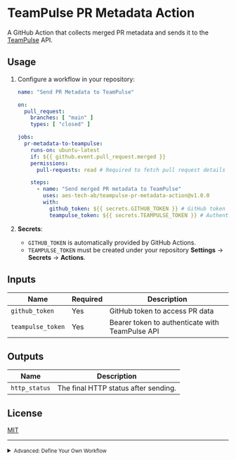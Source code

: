 # TeamPulse PR Metadata Action

A GitHub Action that collects merged PR metadata and sends it to the [TeamPulse](https://teampulse.dev) API.

## Usage

1. Configure a workflow in your repository:

    ```yaml
    name: "Send PR Metadata to TeamPulse"

    on:
      pull_request:
        branches: [ "main" ]
        types: [ "closed" ]

    jobs:
      pr-metadata-to-teampulse:
        runs-on: ubuntu-latest
        if: ${{ github.event.pull_request.merged }}
        permissions:
          pull-requests: read # Required to fetch pull request details

        steps:
          - name: "Send merged PR metadata to TeamPulse"
            uses: aes-tech-ab/teampulse-pr-metadata-action@v1.0.0
            with:
              github_token: ${{ secrets.GITHUB_TOKEN }} # GitHub token for accessing API
              teampulse_token: ${{ secrets.TEAMPULSE_TOKEN }} # Authentication token for TeamPulse API
    ```

2. **Secrets**:
    - `GITHUB_TOKEN` is automatically provided by GitHub Actions.
    - `TEAMPULSE_TOKEN` must be created under your repository **Settings** -> **Secrets** -> **Actions**.

## Inputs

| Name           | Required | Description                                     |
|----------------|----------|-------------------------------------------------|
| `github_token` | Yes      | GitHub token to access PR data                  |
| `teampulse_token` | Yes   | Bearer token to authenticate with TeamPulse API |

## Outputs

| Name        | Description                          |
|-------------|--------------------------------------|
| `http_status` | The final HTTP status after sending. |


## License

[MIT](LICENSE)

---
<details>
  <summary><small>Advanced: Define Your Own Workflow</small></summary>
  <p><small>
  For organizations or users who prefer full control over data submission, here's an alternative workflow that defines all steps explicitly:
  </small></p>

  ```yaml
  name: "Send PR Metadata to TeamPulse"

  on:
    pull_request:
      branches:
        - main
      types: [closed]

  jobs:
     pr-metadata-to-teampulse:
      runs-on: ubuntu-latest
      if: ${{ github.event.pull_request.merged }}
      permissions:
        pull-requests: read

      steps:
        - name: Gather PR Metadata
          id: gather_pr_data
          uses: actions/github-script@v6
          env:
            GITHUB_TOKEN: ${{ secrets.GITHUB_TOKEN }}
          with:
            script: |
              const pr = context.payload.pull_request;

              if (!pr) {
                throw new Error("No pull_request context available.");
              }

              const { owner, repo } = context.repo;
              const prNumber = pr.number;

              const { data: prDetails } = await github.rest.pulls.get({
                owner,
                repo,
                pull_number: prNumber
              });

              const pullRequestDetails = {
                id: prDetails.id,
                number: prDetails.number,
                title: prDetails.title,
                created_at: prDetails.created_at,
                merged_at: prDetails.merged_at,
                additions: prDetails.additions,
                deletions: prDetails.deletions,
                changed_files: prDetails.changed_files,
                comments: prDetails.comments,
                review_comments: prDetails.review_comments,
                user: {
                  id: prDetails.user.id,
                  login: prDetails.user.login,
                  avatar_url: prDetails.user.avatar_url,
                  type: prDetails.user.type
                }
              };

              const issueComments = await github.paginate(
                github.rest.issues.listComments,
                { owner, repo, issue_number: prNumber }
              );

              const comments = issueComments.map(ic => ({
                id: ic.id,
                user: {
                  id: ic.user?.id,
                  login: ic.user?.login,
                  avatar_url: ic.user?.avatar_url,
                  type: ic.user?.type
                },
                created_at: ic.created_at
              }));

              const prReviews = await github.paginate(
                github.rest.pulls.listReviews,
                { owner, repo, pull_number: prNumber }
              );

              const reviews = prReviews.map(r => ({
                id: r.id,
                state: r.state,
                user: {
                  id: r.user?.id,
                  login: r.user?.login,
                  avatar_url: r.user?.avatar_url,
                  type: r.user?.type
                },
                submitted_at: r.submitted_at,
                comments: r.comments
              }));

              const reviewCommentsData = await github.paginate(
                github.rest.pulls.listReviewComments,
                { owner, repo, pull_number: prNumber }
              );

              const reviewComments = reviewCommentsData.map(rc => ({
                id: rc.id,
                user: {
                  id: rc.user?.id,
                  login: rc.user?.login,
                  avatar_url: rc.user?.avatar_url,
                  type: rc.user?.type
                },
                created_at: rc.created_at
              }));

              const timelineEvents = await github.paginate(
                github.rest.issues.listEventsForTimeline,
                {
                  owner,
                  repo,
                  issue_number: prNumber
                }
              );

              const timeline = timelineEvents.map(te => ({
                event: te.event,
                created_at: te.created_at
              }));

              const pullRequestFullData = {
                pull_request: pullRequestDetails,
                comments: comments,
                reviews: reviews,
                review_comments: reviewComments,
                timeline: timeline
              };

              const repository = {
                owner: context.repo.owner,
                name: context.repo.repo
              };

              const finalPayload = {
                repository,
                data: pullRequestFullData
              };

              core.setOutput('prJson', JSON.stringify(finalPayload));

        - name: Send Metadata to TeamPulse
          id: send_metadata
          env:
            API_ENDPOINT: https://teampulse.dev/api/v1/prs/data
            API_AUTH_TOKEN: ${{ secrets.TEAMPULSE_TOKEN }}
          run: |
            PR_JSON='${{ steps.gather_pr_data.outputs.prJson }}'
            MAX_RETRIES=5
            RETRY_DELAY=5

            echo "Submitting PR metadata to external API..."

            for attempt in $(seq 1 $MAX_RETRIES); do
              response=$(curl -s -o response.txt -w "%{http_code}" -X POST \
                -H "Content-Type: application/json" \
                -H "Authorization: Bearer $API_AUTH_TOKEN" \
                -d "$PR_JSON" \
                "$API_ENDPOINT")

              if [ "$response" -ge 200 ] && [ "$response" -lt 300 ]; then
                echo "Metadata successfully submitted on attempt $attempt."
                exit 0
              else
                echo "Attempt $attempt failed with status code $response."
                if [ "$attempt" -lt "$MAX_RETRIES" ]; then
                  echo "Retrying in $RETRY_DELAY seconds..."
                  sleep $RETRY_DELAY
                  RETRY_DELAY=$(( RETRY_DELAY * 2 ))
                else
                  echo "All $MAX_RETRIES attempts failed. Exiting with error."
                  cat response.txt
                  exit 1
                fi
              fi
            done
  ```
</details>
